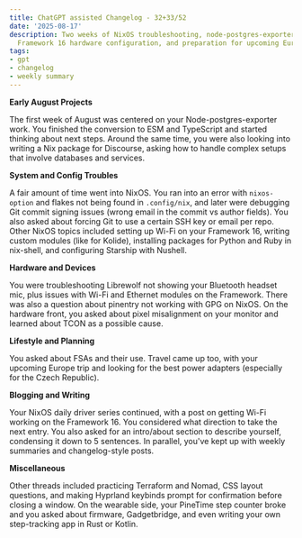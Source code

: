 ```yaml
---
title: ChatGPT assisted Changelog - 32+33/52
date: '2025-08-17'
description: Two weeks of NixOS troubleshooting, node-postgres-exporter development,
  Framework 16 hardware configuration, and preparation for upcoming European travel.
tags:
- gpt
- changelog
- weekly summary
---
```


**Early August Projects**

The first week of August was centered on your Node-postgres-exporter work.
You finished the conversion to ESM and TypeScript and started thinking about
next steps. Around the same time, you were also looking into writing a Nix
package for Discourse, asking how to handle complex setups that involve
databases and services.

**System and Config Troubles**

A fair amount of time went into NixOS. You ran into an error with
`nixos-option` and flakes not being found in `.config/nix`, and later were
debugging Git commit signing issues (wrong email in the commit vs author
fields). You also asked about forcing Git to use a certain SSH key or email
per repo. Other NixOS topics included setting up Wi-Fi on your Framework 16,
writing custom modules (like for Kolide), installing packages for Python and
Ruby in nix-shell, and configuring Starship with Nushell.

**Hardware and Devices**

You were troubleshooting Librewolf not showing your Bluetooth headset mic,
plus issues with Wi-Fi and Ethernet modules on the Framework. There was also
a question about pinentry not working with GPG on NixOS. On the hardware
front, you asked about pixel misalignment on your monitor and learned about
TCON as a possible cause.

**Lifestyle and Planning**

You asked about FSAs and their use. Travel came up too, with your upcoming
Europe trip and looking  for the best power adapters (especially for the Czech
Republic).

**Blogging and Writing**

Your NixOS daily driver series continued, with a post on getting Wi-Fi
working on the Framework 16. You considered what direction to take the next
entry. You also asked for an intro/about section to describe yourself,
condensing it down to 5 sentences. In parallel, you've kept up with weekly
summaries and changelog-style posts.

**Miscellaneous**

Other threads included practicing Terraform and Nomad, CSS layout questions,
and making Hyprland keybinds prompt for confirmation before closing a window.
On the wearable side, your PineTime step counter broke and you asked about
firmware, Gadgetbridge, and even writing your own step-tracking app in Rust
or Kotlin.
